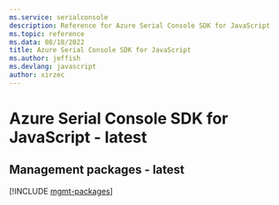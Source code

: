 ```yaml
---
ms.service: serialconsole
description: Reference for Azure Serial Console SDK for JavaScript
ms.topic: reference
ms.data: 08/18/2022
title: Azure Serial Console SDK for JavaScript
ms.author: jeffish
ms.devlang: javascript
author: xirzec
---
```

# Azure Serial Console SDK for JavaScript - latest

## Management packages - latest
[!INCLUDE [mgmt-packages](serial-console-mgmt-index.md)]